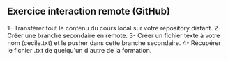 ## Exercice interaction remote (GitHub)

1- Transférer tout le contenu du cours local sur votre repository distant.
2- Créer une branche secondaire en remote. 
3- Créer un fichier texte à votre nom (cecile.txt) et le pusher dans cette branche secondaire. 
4- Récupérer le fichier .txt de quelqu'un d'autre de la formation. 